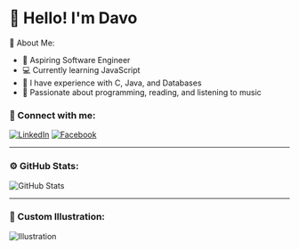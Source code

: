 # 👋 Hello! I'm Davo

🌱 About Me:
- 🎯 Aspiring Software Engineer
- 💻 Currently learning JavaScript
- 🔧 I have experience with C, Java, and Databases
- 🎨 Passionate about programming, reading, and listening to music

### 📱 Connect with me:
[![LinkedIn](https://img.shields.io/badge/LinkedIn-red?style=flat-square&logo=linkedin&logoColor=white)](https://www.linkedin.com/in/tu-perfil) 
[![Facebook](https://img.shields.io/badge/Facebook-red?style=flat-square&logo=instagram&logoColor=white)](https://www.instagram.com/tu-perfil) 

---

### ⚙️ GitHub Stats:
![GitHub Stats](https://github-readme-stats.vercel.app/api?username=tu-usuario&show_icons=true&theme=radical)

---

### 🎨 Custom Illustration:
![Illustration](https://via.placeholder.com/600x200) <!-- Cambia esto con tu ilustración -->
